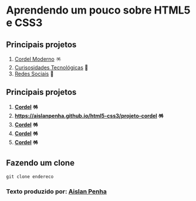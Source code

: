 # Aprendendo um pouco sobre HTML5 e CSS3
## Principais projetos
1. [Cordel Moderno](https://aislanpenha.github.io/html5-css3/projeto-cordel/) :pinata:
2. [Curisosidades Tecnológicas](https://aislanpenha.github.io/html5-css3/projeto-final/) :robot:
3. [Redes Sociais](https://aislanpenha.github.io/html5-css3/projeto-rede-sociais/) :busts_in_silhouette:
## Principais projetos
1. **[Cordel](https://aislanpenha.github.io/html5-css3/projeto-cordel/) :pinata:**
2. **https://aislanpenha.github.io/html5-css3/projeto-cordel :pinata:**
3. **[Cordel](https://github.com/AislanPenha) :pinata:**
4. **[Cordel](https://github.com/AislanPenha) :pinata:**
5. **[Cordel](https://github.com/AislanPenha) :pinata:**
## Fazendo um clone
```
git clone endereco
```
### Texto produzido por: [Aislan Penha](https://github.com/AislanPenha)
